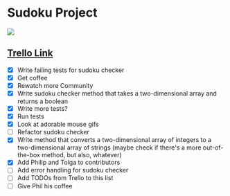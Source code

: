 # Sudoku Project

![](https://media.giphy.com/media/EPwELUbhreEPC/giphy.gif)

## [Trello Link](https://trello.com/b/woCNGoWu/sudoku-board)

- [x] Write failing tests for sudoku checker
- [x] Get coffee
- [x] Rewatch more Community
- [x] Write sudoku checker method that takes a two-dimensional array and returns a boolean
- [x] Write more tests?
- [x] Run tests
- [x] Look at adorable mouse gifs
- [ ] Refactor sudoku checker
- [x] Write method that converts a two-dimensional array of integers to a two-dimensional array of strings (maybe check if there's a more out-of-the-box method, but also, whatever)
- [x] Add Philip and Tolga to contributors
- [ ] Add error handling for sudoku checker
- [ ] Add TODOs from Trello to this list
- [ ] Give Phil his coffee
